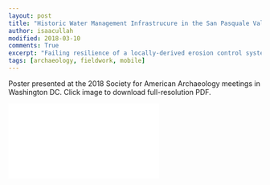 ```yaml
---
layout: post
title: "Historic Water Management Infrastrucure in the San Pasquale Valley"
author: isaacullah
modified: 2018-03-10
comments: True
excerpt: "Failing resilience of a locally-derived erosion control system"
tags: [archaeology, fieldwork, mobile]
---
```


Poster presented at the 2018 Society for American Archaeology meetings in Washington DC. Click image to download full-resolution PDF.

![images/saaposter2018.jpg](pdf/SAA_2018_Peristeria_terrace_changes.pdf)